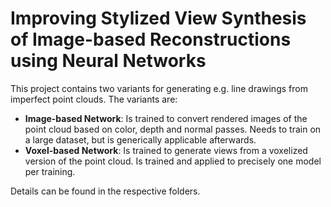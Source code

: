 # Improving Stylized View Synthesis of Image-based Reconstructions using Neural Networks

This project contains two variants for generating e.g. line drawings from imperfect point clouds.
The variants are:

* **Image-based Network**: Is trained to convert rendered images of the point cloud based on color, depth and normal passes. Needs to train on a large dataset, but is generically applicable afterwards.
* **Voxel-based Network**: Is trained to generate views from a voxelized version of the point cloud. Is trained and applied to precisely one model per training.

Details can be found in the respective folders.